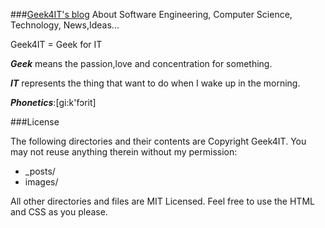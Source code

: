 ###[Geek4IT's blog](http://www.geek4it.com)
About Software Engineering, Computer Science, Technology, News,Ideas...

Geek4IT = Geek for IT

__*Geek*__ means the passion,love and concentration for something.

__*IT*__   represents the thing that want to do when I wake up in the morning.

__*Phonetics*__:[ɡi:k'fɔrit]

###License

The following directories and their contents are Copyright Geek4IT. You may not reuse anything therein without my permission:

* _posts/
* images/

All other directories and files are MIT Licensed. Feel free to use the HTML and CSS as you please. 
